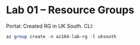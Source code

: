 # Lab 01 – Resource Groups
Portal: Created RG in UK South.
CLI:
```powershell
az group create -n az104-lab-rg -l uksouth
